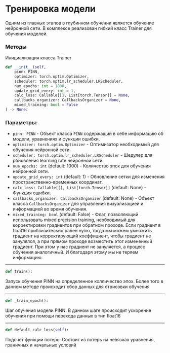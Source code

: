 # Тренировка модели

Одним из главных этапов в глубинном обучении является обучение нейронной сети. В комплексе реализован гибкий класс Trainer для обучения моделей.
### Методы

Инициализация класса Trainer

```python
def __init__(self,
    pinn: PINN,
    optimizer: torch.optim.Optimizer,
    scheduler: torch.optim.lr_scheduler.LRScheduler,
    num_epochs: int = 1000,
    update_grid_every: int = 1,
    calc_loss: Callable[[], List[torch.Tensor]] = None,
    callbacks_organizer: CallbacksOrganizer = None,
    mixed_training: bool = False
) -> None:
```

### Параметры:

- `pinn: PINN` - Объект класса `PINN` содержащий в себе информацию об модели, уравнениях и функции ошибки.
- `optimizer: torch.optim.Optimizer` - Оптимизатор необходимый для обучения нейронной сети.
- `scheduler: torch.optim.lr_scheduler.LRScheduler` - Шедулер для рбновления learning rate нейронной сети.
- `num_epochs: int` (default: 1000) - Количество эпох для обучения нейронной сети.
- `update_grid_every: int` (default: 1) - Обновление сетки для изменения пространственно-временных координат.
- `calc_loss: Callable[[], List[torch.Tensor]]` (default: None) - Функция ошибки.
- `callbacks_organizer: CallbacksOrganizer` (default: None) - Объект класса `CallbacksOrganizer` для управления визуализацией и информацией во время обучения.
- `mixed_training: bool` (default: False) - Флаг, позволяющий использовать mixed precision training, необходимый для корректировки градиентов при обратном проходе. Если градиент в float16 приблизительно равен нулю, тогда мы можем умножить градиент на корректирующий коеффициент, чтобы градиент не занулялся, а при прямом проходе возместить этот измененный градиент. При этом у нас градиент не зануляется, а процесс обучения аналогичный. И благодаря этому мы не теряем информацию.

---

```python
def train():
```

Запуск обучения PINN на определенное колличество эпох. Более того в данном методе происходит сбор данных для отрисовки обучения

---

```python
def _train_epoch():
```

Шаг обучения модели PINN. В данном шаге происходит ускорение обучения при помощи перехода данных в тип float16

---

```python
def default_calc_loss(self):
```

Подсчет функции потерь: Состоит из потерь на невязках уравнения, граничных и начальных условий
